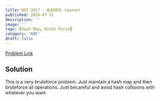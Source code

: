 ```yaml
---
title: NOI 2017 - 蚯蚓排队 (queue)
published: 2024-07-31
description: ''
image: ''
tags: [Hash Map, Brute Force]
category: 'NOI'
draft: false 
---
```


<a href="https://loj.ac/p/2303" target="_blank"> Problem Link </a>

## Solution

This is a very bruteforce problem. Just maintain a hash map and then bruteforce all operations. Just becareful and avoid hash collisions with whatever you want.
